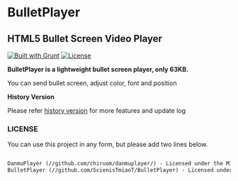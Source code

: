 # BulletPlayer

## HTML5 Bullet Screen Video Player

[![Built with Grunt](https://cdn.gruntjs.com/builtwith.png)](http://gruntjs.com/)     [![License](http://img.shields.io/badge/license-MIT-brightgreen.svg)](http://opensource.org/licenses/MIT)



**BulletPlayer is a lightweight bullet screen player, only 63KB.**

You can send bullet screen, adjust color, font and position



**History Version**

Please refer [history version](doc/README.md) for more features and update log



### LICENSE

You can use this project in any form, but please add two lines below.

```html

DanmuPlayer (//github.com/chiruom/danmuplayer/) - Licensed under the MIT license
BulletPlayer (//github.com/ScienisTmiaoT/BulletPlayer) - Licensed under the MIT license